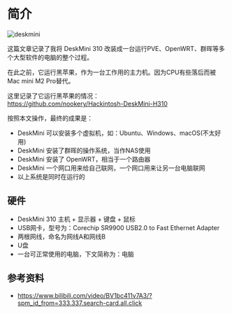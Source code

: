 # 简介

![deskmini](/images/deskmini.jpg)

这篇文章记录了我将 DeskMini 310 改装成一台运行PVE、OpenWRT、群晖等多个大型软件的电脑的整个过程。  

在此之前，它运行黑苹果，作为一台工作用的主力机。因为CPU有些落后而被Mac mini M2 Pro替代。  

这里记录了它运行黑苹果的情况：  
<https://github.com/nookery/Hackintosh-DeskMini-H310>

按照本文操作，最终的成果是：

- DeskMini 可以安装多个虚拟机，如：Ubuntu、Windows、macOS(不太好用)
- DeskMini 安装了群晖的操作系统，当作NAS使用
- DeskMini 安装了 OpenWRT，相当于一个路由器
- DeskMini 一个网口用来给自己联网，一个网口用来让另一台电脑联网
- 以上系统是同时在运行的

## 硬件

- DeskMini 310 主机 + 显示器 + 键盘 + 鼠标
- USB网卡，型号为：Corechip SR9900 USB2.0 to Fast Ethernet Adapter
- 两根网线，命名为网线A和网线B
- U盘
- 一台可正常使用的电脑，下文简称为：电脑

## 参考资料

- <https://www.bilibili.com/video/BV1bc411v7A3/?spm_id_from=333.337.search-card.all.click>